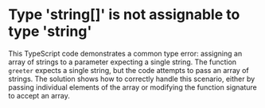 # Type 'string[]' is not assignable to type 'string'
This TypeScript code demonstrates a common type error: assigning an array of strings to a parameter expecting a single string.  The function `greeter` expects a single string, but the code attempts to pass an array of strings.  The solution shows how to correctly handle this scenario, either by passing individual elements of the array or modifying the function signature to accept an array.